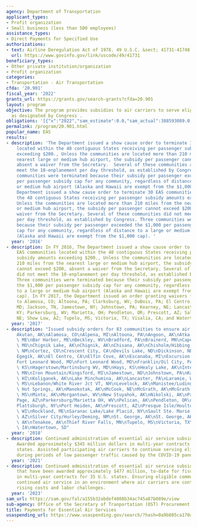 ```yaml
---
agency: Department of Transportation
applicant_types:
- Profit organization
- Small business (less than 500 employees)
assistance_types:
- Direct Payments for Specified Use
authorizations:
- text: Airline Deregulation Act of 1978. 49 U.S.C. &sect; 41731-41748.
  url: https://www.govinfo.gov/link/uscode/49/41731
beneficiary_types:
- Other private institution/organization
- Profit organization
categories:
- Transportation - Air Transportation
cfda: '20.901'
fiscal_year: '2022'
grants_url: https://grants.gov/search-grants?cfda=20.901
layout: program
objective: The program provides subsidies to air carriers to serve eligible communities
  as designated by Congress .
obligations: '[{"x":"2022","sam_estimate":0.0,"sam_actual":388593089.0,"usa_spending_actual":382859220.0},{"x":"2023","sam_estimate":406785157.0,"sam_actual":0.0,"usa_spending_actual":492122277.0},{"x":"2024","sam_estimate":513869226.0,"sam_actual":0.0,"usa_spending_actual":529165799.0}]'
permalink: /program/20.901.html
popular_name: EAS
results:
- description: 'The Department issued a show cause order to terminate 30 EAS communities
    located within the 48 contiguous States receiving per passenger subsidy amounts
    exceeding $200., Unless the communities are located more than 210 miles from the
    nearest large or medium hub airport, the subsidy per passenger cannot exceed $200,
    absent a waiver from the Secretary.  Several of these communities are did not
    meet the 10-enplanement per day threshold, as established by Congress.   Three
    communities were terminated because their subsidy per passenger exceeded the $1,000
    per passenger subsidy cap for any community, regardless of distance to a large
    or medium hub airport (Alaska and Hawaii are exempt from the $1,000 cap).   The
    Department issued a show cause order to terminate 30 EAS communities located within
    the 48 contiguous States receiving per passenger subsidy amounts exceeding $200.,
    Unless the communities are located more than 210 miles from the nearest large
    or medium hub airport, the subsidy per passenger cannot exceed $200, absent a
    waiver from the Secretary. Several of these communities did not meet the 10-enplanement
    per day threshold, as established by Congress. Three communities were terminated
    because their subsidy per passenger exceeded the $1,000 per passenger subsidy
    cap for any community, regardless of distance to a large or medium hub airport
    (Alaska and Hawaii are exempt from the $1,000 cap). '
  year: '2016'
- description: In FY 2016, The Department issued a show cause order to terminate 30
    EAS communities located within the 48 contiguous States receiving per passenger
    subsidy amounts exceeding $200., Unless the communities are located more than
    210 miles from the nearest large or medium hub airport, the subsidy per passenger
    cannot exceed $200, absent a waiver from the Secretary. Several of these communities
    did not meet the 10-enplanement per day threshold, as established by Congress.
    Three communities were terminated because their subsidy per passenger exceeded
    the $1,000 per passenger subsidy cap for any community, regardless of distance
    to a large or medium hub airport (Alaska and Hawaii are exempt from the $1,000
    cap). In FY 2017, the Department issued an order granting waivers from termination
    to Alamosa, CO; Altoona, PA; Clarksburg, WV; DuBois, PA; El Centro, CA; Hagerstown,
    MD; Jackson, TN, Jamestown, NY; Johnstown, PA; Kearney, NE; Lancaster, PA; Owensboro,
    KY; Parkersburg, WV; Marietta, OH; Pendleton, OR; Prescott, AZ; Salina, KS; Scottsbluff,
    NE; Show Low, AZ; Tupelo, MS; Victoria, TX; Visalia, CA; and Watertown, SD.
  year: '2017'
- description: "Issued subsidy orders for 83 communities to ensure air service: \n\
    Akutan, AK\nAlamosa, CO\nAlpena, MI\nAltoona, PA\nAngoon, AK\nAtka, AK\nAugusta/Waterville,\
    \ ME\nBar Harbor, ME\nBeckley, WV\nBradford, PA\nBrainerd, MN\nCape Girardeau,\
    \ MO\nChignik Lake, AK\nChignik, AK\nChisana, AK\nChisholm/Hibbing, MN\nClovis,\
    \ NM\nCortez, CO\nCrescent City, CA\nDevils Lake, ND\nDickinson, ND\nDuBois, PA\n\
    Egegik, AK\nEl Centro, CA\nElfin Cove, AK\nEscanaba, MI\nExcursion Inlet, AK\n\
    Fort Leonard Wood, MO\nFort Leonard Wood, MO\nFranklin/Oil City, PA\nGarden City,\
    \ KS\nHagerstown/Martinsburg WV, MD\nHays, KS\nHealy Lake, AK\nInternational Falls,\
    \ MN\nIron Mountain/Kingsford, MI\nJamestown, ND\nJohnstown, PA\nKake, AK\nKamuela,\
    \ HI\nKoliganek, AK\nLake Minchumina, AK\nLancaster, PA\nLaramie, WY\nLaurel/Hattiesburg,\
    \ MS\nLebanon/White River Jct VT, NH\nLevelock, AK\nManistee/Ludington, MI\nManley\
    \ Hot Springs, AK\nManokotak, AK\nMcCook, NE\nMcGrath, AK\nMcGrath, AK\nMeridian,\
    \ MS\nMinto, AK\nMorgantown, WV\nNew Stuyahok, AK\nNikolski, AK\nPaducah, KY\n\
    Page, AZ\nParkersburg/Marietta OH, WV\nPelican, AK\nPendleton, OR\nPierre, SD\n\
    Plattsburgh, NY\nPort Heiden, AK\nPrescott, AZ\nPresque Isle/Houlton, ME\nRhinelander,\
    \ WI\nRockland, ME\nSaranac Lake/Lake Placid, NY\nSault Ste. Marie, MI\nShow Low,\
    \ AZ\nSilver City/Hurley/Deming, NM\nSt. George, AK\nSt. George, AK\nSt. George,\
    \ AK\nTenakee, AK\nThief River Falls, MN\nTupelo, MS\nVictoria, TX\nWaterloo,\
    \ IA\nWatertown, SD"
  year: '2018'
- description: Continued administration of essential air service subsidy for 172 communities.
    Awarded approximately $345 million dollars in multi-year contracts for 24 U.S.
    states. Assisted participating air carriers to continue serving eligible communities,
    during periods of low passenger traffic caused by the COVID-19 pandemic.
  year: '2021'
- description: Continued administration of essential air service subsidy for 172 communities
    that have been awarded approximately $477 million, to-date for fiscal year 2023,
    in multi-year contracts for 35 U.S. states. Ensuring eligible communities secure
    continued air service in an environment where air carriers are continue to face
    rising costs and labor challenges.
  year: '2023'
sam_url: https://sam.gov/fal/a155b32abdef4808b34ac745a87b089e/view
sub-agency: Office of the Secretary of Tranportation (OST) Procurement Operations
title: Payments for Essential Air Services
usaspending_url: https://www.usaspending.gov/search/?hash=0a9b805ca170a981ce23ba8e663303db
---
```

